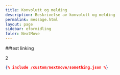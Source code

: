 ```yaml
---
title: Konvolutt og melding
description: Beskrivelse av konvolutt og melding
permalink: message.html
layout: page
sidebar: eformidling
foler: NextMove
---
```





##test linking

2

```json
{% include /custom/nextmove/something.json %}
```





